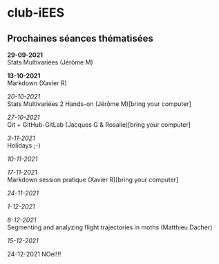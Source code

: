 # club-iEES
 
## Prochaines séances thématisées

**29-09-2021**  
Stats Multivariées (Jérôme M)

**13-10-2021**  
Markdown (Xavier R)

*20-10-2021*  
Stats Multivariées 2 Hands-on (Jérôme M)[bring your computer]

*27-10-2021*  
Git + GitHub-GitLab (Jacques G & Rosalie)[bring your computer]

*3-11-2021*   
Holidays ;-)


*10-11-2021*  


*17-11-2021*  
Markdown session pratique (Xavier R)[bring your computer]


*24-11-2021*  


*1-12-2021*   


*8-12-2021*  
Segmenting and analyzing flight trajectories in moths (Matthieu Dacher)

*15-12-2021*  


24-12-2021 NOel!!!